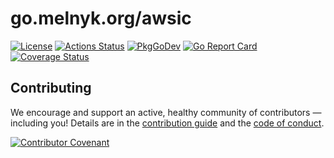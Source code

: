 # go.melnyk.org/awsic
[![License][license-img]][license] [![Actions Status][action-img]][action] [![PkgGoDev][pkggodev-img]][pkggodev] [![Go Report Card][goreport-img]][goreport] [![Coverage Status][codecov-img]][codecov]


## Contributing
We encourage and support an active, healthy community of contributors &mdash;
including you! Details are in the [contribution guide](CONTRIBUTING.md) and
the [code of conduct](CODE_OF_CONDUCT.md).

[![Contributor Covenant][covenant-img]](CODE_OF_CONDUCT.md)

[covenant-img]: https://img.shields.io/badge/contributor%20covenant-v1.4%20adopted-ff69b4.svg
[license-img]: https://img.shields.io/badge/license-MIT-blue.svg
[license]: https://go.melnyk.org/awsic/blob/master/LICENSE
[action-img]: ../../workflows/Test/badge.svg
[action]: ../../actions
[goreport-img]: https://goreportcard.com/badge/go.melnyk.org/awsic
[goreport]: https://goreportcard.com/report/go.melnyk.org/awsic
[codecov-img]: https://codecov.io/gh/<path>/branch/master/graph/badge.svg
[codecov]: https://codecov.io/gh/<path>
[pkggodev-img]: https://pkg.go.dev/badge/go.melnyk.org/awsic
[pkggodev]: https://pkg.go.dev/go.melnyk.org/awsic
